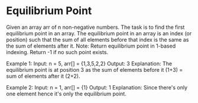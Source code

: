 # Equilibrium Point

Given an array arr of n non-negative numbers. The task is to find the first equilibrium point in an array. The equilibrium point in an array is an index (or position) such that the sum of all elements before that index is the same as the sum of elements after it.
Note: Return equilibrium point in 1-based indexing. Return -1 if no such point exists. 

Example 1:
Input: n = 5, arr[] = {1,3,5,2,2}
Output: 3 
Explanation: The equilibrium point is at position 3 as the sum of elements before it (1+3) = sum of elements after it (2+2). 

Example 2:
Input: n = 1, arr[] = {1}
Output: 1
Explanation: Since there's only one element hence it's only the equilibrium point.
